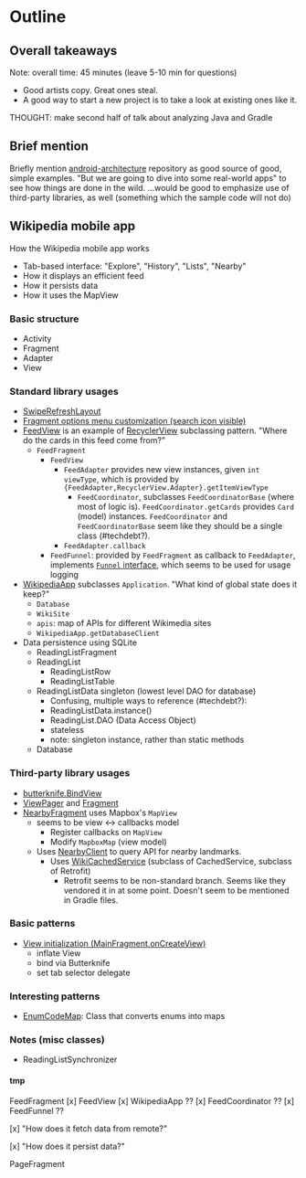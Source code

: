 # Outline

## Overall takeaways

Note: overall time: 45 minutes (leave 5-10 min for questions)

- Good artists copy. Great ones steal.
- A good way to start a new project is to take a look at existing ones like it.

THOUGHT: make second half of talk about analyzing Java and Gradle

## Brief mention

Briefly mention [android-architecture](https://github.com/googlesamples/android-architecture) repository as good source of good, simple examples. "But we are going to dive into some real-world apps" to see how things are done in the wild.
...would be good to emphasize use of third-party libraries, as well (something which the sample code will not do)

## Wikipedia mobile app

How the Wikipedia mobile app works
- Tab-based interface: "Explore", "History", "Lists", "Nearby"
- How it displays an efficient feed
- How it persists data
- How it uses the MapView

### Basic structure

- Activity
- Fragment
- Adapter
- View

### Standard library usages
- [SwipeRefreshLayout](https://sourcegraph.com/github.com/wikimedia/apps-android-wikipedia/app/src/main/java/org/wikipedia/main/MainFragment.java/-/blob/app/src/main/java/org/wikipedia/feed/FeedFragment.java?q=webview#L45:47-45:65)
- [Fragment options menu customization (search icon visible)](https://sourcegraph.com/github.com/wikimedia/apps-android-wikipedia/app/src/main/java/org/wikipedia/main/MainFragment.java/-/blob/app/src/main/java/org/wikipedia/feed/FeedFragment.java?q=webview#L209:17-209:37)
- [FeedView](https://sourcegraph.com/github.com/wikimedia/apps-android-wikipedia/app/src/main/java/org/wikipedia/main/MainFragment.java/-/blob/app/src/main/java/org/wikipedia/feed/view/FeedView.java?q=webview#L19:14-19:22) is an example of [RecyclerView](https://sourcegraph.com/github.com/android/platform_frameworks_support@efdf532476a3639993c329de0a0d1f8c4fa53343/-/blob/v7/recyclerview/src/android/support/v7/widget/RecyclerView.java#L151:14-151:26) subclassing pattern. "Where do the cards in this feed come from?"
  - `FeedFragment`
    - `FeedView`
      - `FeedAdapter` provides new view instances, given `int viewType`, which is provided by `{FeedAdapter,RecyclerView.Adapter}.getItemViewType`
        - `FeedCoordinator`, subclasses `FeedCoordinatorBase` (where most of logic is). `FeedCoordinator.getCards` provides `Card` (model) instances. `FeedCoordinator` and `FeedCoordinatorBase` seem like they should be a single class (#techdebt?).
      - `FeedAdapter.callback`
    - `FeedFunnel`: provided by `FeedFragment` as callback to `FeedAdapter`, implements [`Funnel` interface](https://sourcegraph.com/github.com/wikimedia/apps-android-wikipedia/app/src/main/java/org/wikipedia/main/MainFragment.java/-/blob/app/src/main/java/org/wikipedia/analytics/Funnel.java?q=webview#L19:28-19:34), which seems to be used for usage logging
- [WikipediaApp](https://sourcegraph.com/github.com/wikimedia/apps-android-wikipedia/app/src/main/java/org/wikipedia/main/MainFragment.java/-/blob/app/src/main/java/org/wikipedia/WikipediaApp.java#L98:17) subclasses `Application`. "What kind of global state does it keep?"
  - `Database`
  - `WikiSite`
  - `apis`: map of APIs for different Wikimedia sites
  - `WikipediaApp.getDatabaseClient`
- Data persistence using SQLite
    - ReadingListFragment
    - ReadingList
        - ReadingListRow
        - ReadingListTable
    - ReadingListData singleton (lowest level DAO for database)
        - Confusing, multiple ways to reference (#techdebt?):
        - ReadingListData.instance()
        - ReadingList.DAO (Data Access Object)
        - stateless
        - note: singleton instance, rather than static methods
    - Database

### Third-party library usages
- [butterknife.BindView](https://sourcegraph.com/github.com/wikimedia/apps-android-wikipedia/app/src/main/java/org/wikipedia/main/MainFragment.java/-/blob/app/src/main/java/org/wikipedia/main/MainFragment.java#L77:9)
- [ViewPager](https://sourcegraph.com/github.com/wikimedia/apps-android-wikipedia/app/src/main/java/org/wikipedia/main/MainFragment.java/-/blob/app/src/main/java/org/wikipedia/main/MainFragment.java#L77:46-77:55) and [Fragment](https://sourcegraph.com/github.com/wikimedia/apps-android-wikipedia/app/src/main/java/org/wikipedia/main/MainFragment.java/-/blob/app/src/main/java/org/wikipedia/main/MainFragment.java#L74:35-74:43)
- [NearbyFragment](https://sourcegraph.com/github.com/wikimedia/apps-android-wikipedia/app/src/main/java/org/wikipedia/main/MainFragment.java/-/blob/app/src/main/java/org/wikipedia/nearby/NearbyFragment.java#L81:20-81:23) uses Mapbox's `MapView`
  - seems to be view <-> callbacks model
    - Register callbacks on `MapView`
    - Modify `MapboxMap` (view model)
  - Uses [NearbyClient](https://sourcegraph.com/github.com/wikimedia/apps-android-wikipedia/app/src/main/java/org/wikipedia/main/MainFragment.java/-/blob/app/src/main/java/org/wikipedia/nearby/NearbyFragment.java#L88:13-88:25) to query API for nearby landmarks.
    - Uses [WikiCachedService](WikiCachedService) (subclass of CachedService, subclass of Retrofit)
      - Retrofit seems to be non-standard branch. Seems like they vendored it in at some point. Doesn't seem to be mentioned in Gradle files.

### Basic patterns
- [View initialization (MainFragment.onCreateView)](https://sourcegraph.com/github.com/wikimedia/apps-android-wikipedia/app/src/main/java/org/wikipedia/main/MainFragment.java/-/blob/app/src/main/java/org/wikipedia/main/MainFragment.java#L101:37-101:49)
  - inflate View
  - bind via Butterknife
  - set tab selector delegate

### Interesting patterns
- [EnumCodeMap](https://sourcegraph.com/github.com/wikimedia/apps-android-wikipedia/app/src/main/java/org/wikipedia/main/MainFragment.java/-/blob/app/src/main/java/org/wikipedia/model/EnumCodeMap.java#L6:14): Class that converts enums into maps

### Notes (misc classes)
- ReadingListSynchronizer


<!----------------------------------------------------------------------------------------------------->


#### tmp

FeedFragment
    [x] FeedView
    [x] WikipediaApp ??
    [x] FeedCoordinator ??
    [x] FeedFunnel ??

[x] "How does it fetch data from remote?"

[x] "How does it persist data?"

PageFragment
